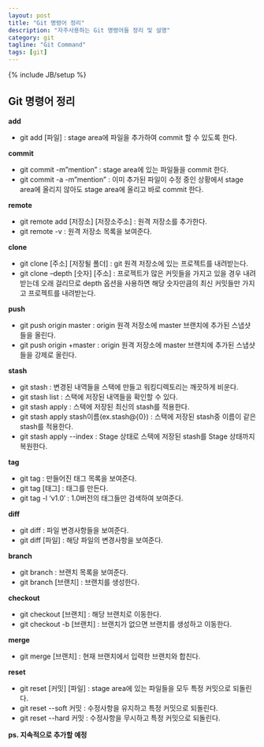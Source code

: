 ```yaml
---
layout: post
title: "Git 명령어 정리"
description: "자주사용하는 Git 명령어들 정리 및 설명"
category: git
tagline: "Git Command"
tags: [git]
---
```

{% include JB/setup %}

## Git 명령어 정리

**add**

- git add \[파일\] : stage area에 파일을 추가하여 commit 할 수 있도록 한다.

**commit**

- git commit -m”mention” : stage area에 있는 파일들을 commit 한다.
- git commit -a -m”mention” : 이미 추가된 파일이 수정 중인 상황에서 stage area에 올리지 않아도 stage area에 올리고 바로 commit 한다.

**remote**

- git remote add \[저장소\] \[저장소주소\] : 원격 저장소를 추가한다.
- git remote -v : 원격 저장소 목록을 보여준다.

**clone**

- git clone \[주소\] \[저장될 폴더\] : git 원격 저장소에 있는 프로젝트를 내려받는다.
- git clone –depth \[숫자\] \[주소\] : 프로젝트가 많은 커밋들을 가지고 있을 경우 내려받는데 오래 걸리므로 depth 옵션을 사용하면 해당 숫자만큼의 최신 커밋들만 가지고 프로젝트를 내려받는다.

**push**

- git push origin master : origin 원격 저장소에 master 브랜치에 추가된 스냅샷들을 올린다.
- git push origin +master : origin 원격 저장소에 master 브랜치에 추가된 스냅샷들을 강제로 올린다.

**stash**

- git stash : 변경된 내역들을 스택에 만들고 워킹디렉토리는 깨끗하게 비운다.
- git stash list : 스택에 저장된 내역들을 확인할 수 있다.
- git stash apply : 스택에 저장된 최신의 stash를 적용한다.
- git stash apply stash이름(ex.stash@{0}) : 스택에 저장된 stash중 이름이 같은 stash를 적용한다.
- git stash apply --index : Stage 상태로 스택에 저장된 stash를 Stage 상태까지 복원한다.

**tag**

- git tag : 만들어진 태그 목록을 보여준다.
- git tag \[태그\] : 태그를 만든다.
- git tag -l ‘v1.0′ : 1.0버전의 태그들만 검색하여 보여준다.

**diff**

- git diff : 파일 변경사항들을 보여준다.
- git diff \[파일\] : 해당 파일의 변경사항을 보여준다.

**branch**

- git branch : 브랜치 목록을 보여준다.
- git branch \[브랜치\] : 브랜치를 생성한다.

**checkout**
- git checkout \[브랜치\] : 해당 브랜치로 이동한다.
- git checkout -b \[브랜치\] : 브랜치가 없으면 브랜치를 생성하고 이동한다.

**merge**

- git merge \[브랜치\] : 현재 브랜치에서 입력한 브랜치와 합친다.

**reset**

- git reset \[커밋\] \[파일\] : stage area에 있는 파일들을 모두 특정 커밋으로 되돌린다.
- git reset \-\-soft 커밋 : 수정사항을 유지하고 특정 커밋으로 되돌린다.
- git reset \-\-hard 커밋 : 수정사항을 무시하고 특정 커밋으로 되돌린다.


**ps. 지속적으로 추가할 예정**